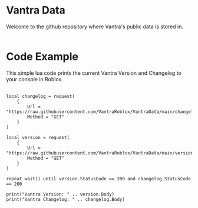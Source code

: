# Vantra Data
Welcome to the github repository where Vantra's public data is stored in.
<br>
<br>

# Code Example
This simple lua code prints the current Vantra Version and Changelog to your console in Roblox.
<br>
<br>
```
local changelog = request(
    {
        Url = "https://raw.githubusercontent.com/VantraRoblox/VantraData/main/changelog.txt",
        Method = "GET"
    }
)

local version = request(
    {
        Url = "https://raw.githubusercontent.com/VantraRoblox/VantraData/main/version.txt",
        Method = "GET"
    }
)

repeat wait() until version.StatusCode == 200 and changelog.StatusCode == 200

print("Vantra Version: " .. version.Body)
print("Vantra Changelog: " .. changelog.Body)
```
